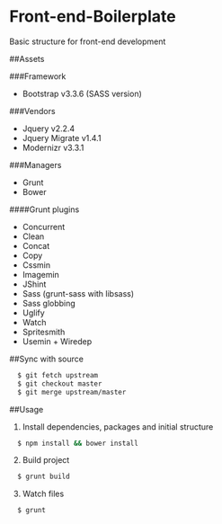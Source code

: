 # Front-end-Boilerplate
Basic structure for front-end development

##Assets

###Framework
- Bootstrap v3.3.6 (SASS version)

###Vendors
- Jquery v2.2.4
- Jquery Migrate v1.4.1
- Modernizr v3.3.1

###Managers
- Grunt
- Bower

####Grunt plugins
- Concurrent
- Clean
- Concat
- Copy
- Cssmin
- Imagemin
- JShint
- Sass (grunt-sass with libsass)
- Sass globbing
- Uglify
- Watch
- Spritesmith
- Usemin + Wiredep

##Sync with source
```sh
  $ git fetch upstream
  $ git checkout master
  $ git merge upstream/master
  ```

##Usage

1. Install dependencies, packages and initial structure

```sh
  $ npm install && bower install
  ```
2. Build project

```sh
  $ grunt build
  ```
3. Watch files

```sh
  $ grunt
  ```
